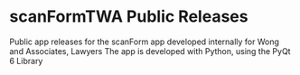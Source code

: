# scanFormTWA Public Releases

Public app releases for the scanForm app developed internally for Wong and Associates, Lawyers
The app is developed with Python, using the PyQt 6 Library

